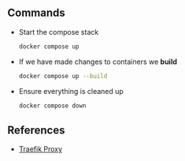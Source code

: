 ## Commands

- Start the compose stack

  ```sh
  docker compose up
  ````

- If we have made changes to containers we **build**
  
  ```sh
  docker compose up --build
  ````

- Ensure everything is cleaned up

  ```sh
  docker compose down
  ````

## References

- [Traefik Proxy](https://doc.traefik.io/)
